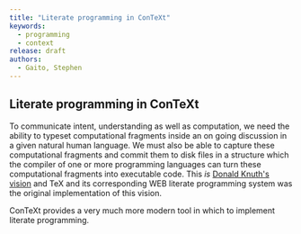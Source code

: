 ```yaml
---
title: "Literate programming in ConTeXt"
keywords: 
  - programming
  - context
release: draft
authors:
  - Gaito, Stephen
---
```


## Literate programming in ConTeXt

To communicate intent, understanding as well as computation, we need the 
ability to typeset computational fragments inside an on going discussion in 
a given natural human language. We must also be able to capture these 
computational fragments and commit them to disk files in a structure which 
the compiler of one or more programming languages can turn these 
computational fragments into executable code. This *is* [Donald Knuth's 
vision](https://en.wikipedia.org/wiki/Literate_programming) and TeX and its 
corresponding WEB literate programming system was the original 
implementation of this vision.

ConTeXt provides a very much more modern tool in which to implement 
literate programming.


